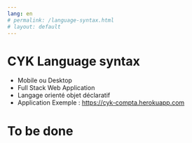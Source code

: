 ```yaml
---
lang: en
# permalink: /language-syntax.html
# layout: default
---
```

# CYK Language syntax
- Mobile ou Desktop
- Full Stack Web Application
- Langage orienté objet déclaratif
- Application Exemple : https://cyk-compta.herokuapp.com

# To be done